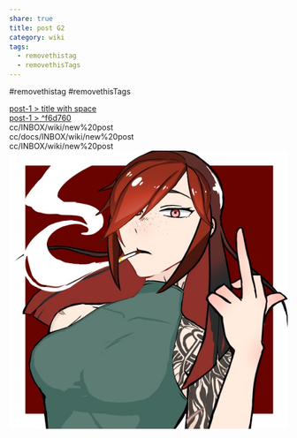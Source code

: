 ```yaml
---  
share: true  
title: post G2  
category: wiki  
tags:  
  - removethistag  
  - removethisTags  
---  
```

  
  
#removethistag #removethisTags  
  
[post-1 > title with space](../../k/post-1.md#title%20with%20space)  
[post-1 > ^f6d760](../../k/post-1.md#^f6d760)  
cc/INBOX/wiki/new%20post  
cc/docs/INBOX/wiki/new%20post  
cc/INBOX/wiki/new%20post  
![+side|200](../attachments/Ambre_PP.jpeg)